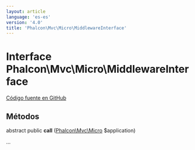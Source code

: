 ```yaml
---
layout: article
language: 'es-es'
version: '4.0'
title: 'Phalcon\Mvc\Micro\MiddlewareInterface'
---
```


# Interface **Phalcon\Mvc\Micro\MiddlewareInterface**

<a href="https://github.com/phalcon/cphalcon/tree/v4.0.0/phalcon/mvc/micro/middlewareinterface.zep" class="btn btn-default btn-sm">Código fuente en GitHub</a>

## Métodos

abstract public **call** ([Phalcon\Mvc\Micro](/4.0/en/api/Phalcon_Mvc_Micro) $application)

...